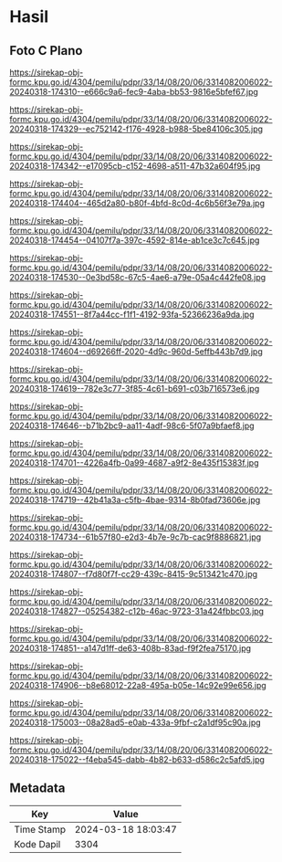 # Hasil

## Foto C Plano

https://sirekap-obj-formc.kpu.go.id/4304/pemilu/pdpr/33/14/08/20/06/3314082006022-20240318-174310--e666c9a6-fec9-4aba-bb53-9816e5bfef67.jpg

https://sirekap-obj-formc.kpu.go.id/4304/pemilu/pdpr/33/14/08/20/06/3314082006022-20240318-174329--ec752142-f176-4928-b988-5be84106c305.jpg

https://sirekap-obj-formc.kpu.go.id/4304/pemilu/pdpr/33/14/08/20/06/3314082006022-20240318-174342--e17095cb-c152-4698-a511-47b32a604f95.jpg

https://sirekap-obj-formc.kpu.go.id/4304/pemilu/pdpr/33/14/08/20/06/3314082006022-20240318-174404--465d2a80-b80f-4bfd-8c0d-4c6b56f3e79a.jpg

https://sirekap-obj-formc.kpu.go.id/4304/pemilu/pdpr/33/14/08/20/06/3314082006022-20240318-174454--04107f7a-397c-4592-814e-ab1ce3c7c645.jpg

https://sirekap-obj-formc.kpu.go.id/4304/pemilu/pdpr/33/14/08/20/06/3314082006022-20240318-174530--0e3bd58c-67c5-4ae6-a79e-05a4c442fe08.jpg

https://sirekap-obj-formc.kpu.go.id/4304/pemilu/pdpr/33/14/08/20/06/3314082006022-20240318-174551--8f7a44cc-f1f1-4192-93fa-52366236a9da.jpg

https://sirekap-obj-formc.kpu.go.id/4304/pemilu/pdpr/33/14/08/20/06/3314082006022-20240318-174604--d69266ff-2020-4d9c-960d-5effb443b7d9.jpg

https://sirekap-obj-formc.kpu.go.id/4304/pemilu/pdpr/33/14/08/20/06/3314082006022-20240318-174619--782e3c77-3f85-4c61-b691-c03b716573e6.jpg

https://sirekap-obj-formc.kpu.go.id/4304/pemilu/pdpr/33/14/08/20/06/3314082006022-20240318-174646--b71b2bc9-aa11-4adf-98c6-5f07a9bfaef8.jpg

https://sirekap-obj-formc.kpu.go.id/4304/pemilu/pdpr/33/14/08/20/06/3314082006022-20240318-174701--4226a4fb-0a99-4687-a9f2-8e435f15383f.jpg

https://sirekap-obj-formc.kpu.go.id/4304/pemilu/pdpr/33/14/08/20/06/3314082006022-20240318-174719--42b41a3a-c5fb-4bae-9314-8b0fad73606e.jpg

https://sirekap-obj-formc.kpu.go.id/4304/pemilu/pdpr/33/14/08/20/06/3314082006022-20240318-174734--61b57f80-e2d3-4b7e-9c7b-cac9f8886821.jpg

https://sirekap-obj-formc.kpu.go.id/4304/pemilu/pdpr/33/14/08/20/06/3314082006022-20240318-174807--f7d80f7f-cc29-439c-8415-9c513421c470.jpg

https://sirekap-obj-formc.kpu.go.id/4304/pemilu/pdpr/33/14/08/20/06/3314082006022-20240318-174827--05254382-c12b-46ac-9723-31a424fbbc03.jpg

https://sirekap-obj-formc.kpu.go.id/4304/pemilu/pdpr/33/14/08/20/06/3314082006022-20240318-174851--a147d1ff-de63-408b-83ad-f9f2fea75170.jpg

https://sirekap-obj-formc.kpu.go.id/4304/pemilu/pdpr/33/14/08/20/06/3314082006022-20240318-174906--b8e68012-22a8-495a-b05e-14c92e99e656.jpg

https://sirekap-obj-formc.kpu.go.id/4304/pemilu/pdpr/33/14/08/20/06/3314082006022-20240318-175003--08a28ad5-e0ab-433a-9fbf-c2a1df95c90a.jpg

https://sirekap-obj-formc.kpu.go.id/4304/pemilu/pdpr/33/14/08/20/06/3314082006022-20240318-175022--f4eba545-dabb-4b82-b633-d586c2c5afd5.jpg


## Metadata

| Key        | Value               |
| ---------- | ------------------- |
| Time Stamp | 2024-03-18 18:03:47 |
| Kode Dapil | 3304                |



